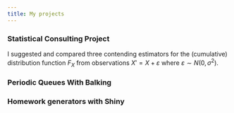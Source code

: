 ```yaml
---
title: My projects
---
```


### Statistical Consulting Project 

I suggested and compared three contending estimators for the (cumulative) distribution function $F_X$ from observations $X'=X+\varepsilon$ where $\varepsilon\sim N(0,\sigma^2)$.

### Periodic Queues With Balking

### Homework generators with Shiny
